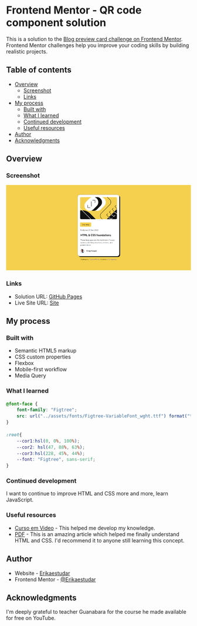 # Frontend Mentor - QR code component solution

This is a solution to the [Blog preview card challenge on Frontend Mentor](https://www.frontendmentor.io/challenges/blog-preview-card-ckPaj01IcS). Frontend Mentor challenges help you improve your coding skills by building realistic projects. 

## Table of contents

- [Overview](#overview)
  - [Screenshot](#Screenshot)
  - [Links](#links)
- [My process](#my-process)
  - [Built with](#built-with)
  - [What I learned](#what-i-learned)
  - [Continued development](#continued-development)
  - [Useful resources](#useful-resources)
- [Author](#author)
- [Acknowledgments](#acknowledgments)


## Overview

### Screenshot

![](design/screenshot.png)

### Links

- Solution URL: [GitHub Pages](https://github.com/Erikaestudar/development/tree/main/blog-preview-card-main)
- Live Site URL: [Site](https://erikaestudar.github.io/development/blog-preview-card-main/index.html)

## My process

### Built with

- Semantic HTML5 markup
- CSS custom properties
- Flexbox
- Mobile-first workflow
- Media Query

### What I learned

```css
@font-face {
    font-family: "Figtree";
    src: url("../assets/fonts/Figtree-VariableFont_wght.ttf") format("truetype"), url("../assets/fonts/Figtree-Italic-VariableFont_wght.ttf") format("truetype"), url("../assets/fonts/static/Figtree-Bold.ttf") format("truetype"), url("../assets/fonts/static/Figtree-SemiBold.ttf") format("truetype"), url("../assets/fonts/static/Figtree-ExtraBold.ttf") format("truetype"), ;
}

:root{
    --cor1:hsl(0, 0%, 100%);
    --cor2: hsl(47, 88%, 63%);
    --cor3:hsl(228, 45%, 44%);
    --font: "Figtree", sans-serif;
}
```

### Continued development

I want to continue to improve HTML and CSS more and more, learn JavaScript.

### Useful resources

- [Curso em Video](https://www.youtube.com/c/CursoemV%C3%ADdeo/playlists) - This helped me develop my knowledge.
- [PDF](https://github.com/gustavoguanabara/html-css/tree/master/aulas-pdf) - This is an amazing article which helped me finally understand HTML and CSS. I'd recommend it to anyone still learning this concept.

## Author

- Website - [Erikaestudar](https://erikaestudar.github.io/development/blog-preview-card-main/index.html)
- Frontend Mentor - [@Erikaestudar](https://www.frontendmentor.io/profile/Erikaestudar)

## Acknowledgments

I'm deeply grateful to teacher Guanabara for the course he made available for free on YouTube.
